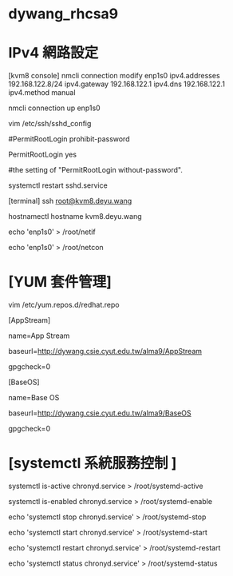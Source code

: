 # dywang_rhcsa9
# IPv4 網路設定 
[kvm8 console]
nmcli connection modify enp1s0 ipv4.addresses 192.168.122.8/24 ipv4.gateway 192.168.122.1 ipv4.dns 192.168.122.1 ipv4.method manual

nmcli connection up enp1s0

vim /etc/ssh/sshd_config

#PermitRootLogin prohibit-password

PermitRootLogin yes

#the setting of "PermitRootLogin without-password".

systemctl restart sshd.service

[terminal]
ssh root@kvm8.deyu.wang

hostnamectl hostname kvm8.deyu.wang

echo 'enp1s0' > /root/netif

echo 'enp1s0' > /root/netcon

# [YUM 套件管理]
vim /etc/yum.repos.d/redhat.repo

[AppStream]

name=App Stream

baseurl=http://dywang.csie.cyut.edu.tw/alma9/AppStream

gpgcheck=0

[BaseOS]

name=Base OS

baseurl=http://dywang.csie.cyut.edu.tw/alma9/BaseOS

gpgcheck=0

# [systemctl 系統服務控制 ]
systemctl is-active chronyd.service > /root/systemd-active

systemctl is-enabled chronyd.service > /root/systemd-enable

echo 'systemctl stop chronyd.service' > /root/systemd-stop

echo 'systemctl start chronyd.service' > /root/systemd-start

echo 'systemctl restart chronyd.service' > /root/systemd-restart

echo 'systemctl status chronyd.service' > /root/systemd-status
